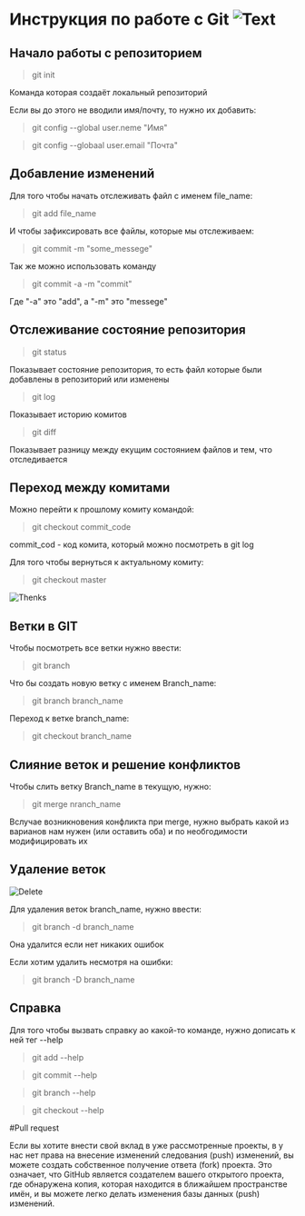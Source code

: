 # Инструкция по работе с Git ![Text](6ae048771efa61f5fcb719c4f0b8d9b6.png)

## Начало работы с репозиторием
> git init

Команда которая создаёт локальный репозиторий

Если вы до этого не вводили имя/почту, то нужно их добавить:
> git config --global user.neme "Имя"

>git config --globaal user.email "Почта"


## Добавление изменений

Для того чтобы начать отслеживать файл с именем file_name:
> git add file_name

И чтобы зафиксировать все файлы, которые мы отслеживаем:
> git commit -m "some_messege"

Так же можно использовать команду
> git commit -a -m "commit"

Где "-a" это "add", а "-m" это "messege" 

## Отслеживание состояние репозитория
> git status

Показывает состояние репозитория, то есть файл которые были добавлены в репозиторий или изменены
> git log

Показывает историю комитов
> git diff

Показывает разницу между екущим состоянием файлов и тем, что отследивается

## Переход между комитами

Можно перейти к прошлому комиту командой:
> git checkout commit_code

commit_cod - код комита, который можно посмотреть в git log

Для того чтобы вернуться к актуальному комиту:
>git checkout master

![Thenks](0b01c8babea428b08f86c010d46ea1c4_w200.gif)

## Ветки в GIT

Чтобы посмотреть все ветки нужно ввести: 
> git branch 

Что бы создать новую ветку с именем Branch_name:
> git branch branch_name

Переход к ветке branch_name:
> git checkout branch_name

## Слияние веток и решение конфликтов

Чтобы слить ветку Branch_name в текущую, нужно:
> git merge nranch_name

Вслучае возникновения конфликта при merge, нужно выбрать какой из варианов нам нужен (или оставить оба) и по необгодимости модифицировать их

## Удаление веток

![Delete](ios12-iphone-x-mail-delete-messages-trash-icon-thumbnail_2x.png)

Для удаления веток branch_name, нужно ввести:
> git branch -d branch_name

Она удалится если нет никаких ошибок

Если хотим удалить несмотря на ошибки:
> git branch -D branch_name

## Справка
Для того чтобы вызвать справку ао какой-то команде, нужно дописать к ней тег --help
> git add --help

> git commit --help

> git branch --help

> git checkout --help

 #Pull request
 
 
Если вы хотите внести свой вклад в уже рассмотренные проекты, в у нас нет права на внесение изменений следования (push) изменений, вы можете создать собственное получение ответа (fork) проекта. Это означает, что GitHub является создателем вашего открытого проекта, где обнаружена копия, которая находится в ближайшем пространстве имён, и вы можете легко делать изменения базы данных (push) изменений.

